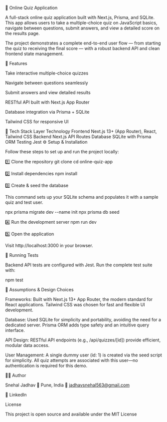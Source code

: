 🧠 Online Quiz Application

A full-stack online quiz application built with Next.js, Prisma, and SQLite.
This app allows users to take a multiple-choice quiz on JavaScript basics, navigate between questions, submit answers, and view a detailed score on the results page.

The project demonstrates a complete end-to-end user flow — from starting the quiz to receiving the final score — with a robust backend API and clean frontend state management.

🚀 Features

Take interactive multiple-choice quizzes

Navigate between questions seamlessly

Submit answers and view detailed results

RESTful API built with Next.js App Router

Database integration via Prisma + SQLite

Tailwind CSS for responsive UI

🧩 Tech Stack
Layer	Technology
Frontend	Next.js 13+ (App Router), React, Tailwind CSS
Backend	Next.js API Routes
Database	SQLite with Prisma ORM
Testing	Jest
⚙️ Setup & Installation

Follow these steps to set up and run the project locally:

1️⃣ Clone the repository
git clone <your-repository-url>
cd online-quiz-app

2️⃣ Install dependencies
npm install

3️⃣ Create & seed the database

This command sets up your SQLite schema and populates it with a sample quiz and test user.

npx prisma migrate dev --name init
npx prisma db seed

4️⃣ Run the development server
npm run dev

5️⃣ Open the application

Visit http://localhost:3000
 in your browser.

🧪 Running Tests

Backend API tests are configured with Jest.
Run the complete test suite with:

npm test

🧱 Assumptions & Design Choices

Frameworks: Built with Next.js 13+ App Router, the modern standard for React applications.
Tailwind CSS was chosen for fast and flexible UI development.

Database: Used SQLite for simplicity and portability, avoiding the need for a dedicated server.
Prisma ORM adds type safety and an intuitive query interface.

API Design: RESTful API endpoints (e.g., /api/quizzes/[id]) provide efficient, modular data access.

User Management: A single dummy user (id: 1) is created via the seed script for simplicity.
All quiz attempts are associated with this user—no authentication is required for this demo.

👩‍🎓 Author

Snehal Jadhav
📍 Pune, India
📧 jadhavsnehal563@gmail.com

🔗 LinkedIn

License

This project is open source and available under the MIT License

